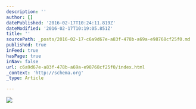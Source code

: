 ```yaml
---
description: ''
author: []
datePublished: '2016-02-17T10:24:11.819Z'
dateModified: '2016-02-17T10:19:05.851Z'
title: ''
sourcePath: _posts/2016-02-17-c6a9d67e-a83f-478b-a69a-e98768cf25f0.md
published: true
inFeed: true
hasPage: true
inNav: false
url: c6a9d67e-a83f-478b-a69a-e98768cf25f0/index.html
_context: 'http://schema.org'
_type: Article

---
```

![](https://the-grid-user-content.s3-us-west-2.amazonaws.com/ab911718-af29-410c-85b1-6d3b7316ecf1.JPG)